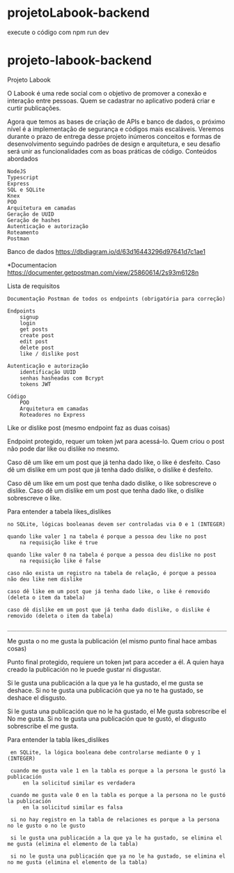 # projetoLabook-backend

execute o código com npm run dev

# projeto-labook-backend


Projeto Labook

O Labook é uma rede social com o objetivo de promover a conexão e interação entre pessoas. Quem se cadastrar no aplicativo poderá criar e curtir publicações.

Agora que temos as bases de criação de APIs e banco de dados, o próximo nível é a implementação de segurança e códigos mais escaláveis. Veremos durante o prazo de entrega desse projeto inúmeros conceitos e formas de desenvolvimento seguindo padrões de design e arquitetura, e seu desafio será unir as funcionalidades com as boas práticas de código.
Conteúdos abordados

    NodeJS
    Typescript
    Express
    SQL e SQLite
    Knex
    POO
    Arquitetura em camadas
    Geração de UUID
    Geração de hashes
    Autenticação e autorização
    Roteamento
    Postman

Banco de dados
https://dbdiagram.io/d/63d16443296d97641d7c1ae1


*Documentacion
https://documenter.getpostman.com/view/25860614/2s93m6128n



Lista de requisitos

    Documentação Postman de todos os endpoints (obrigatória para correção)

    Endpoints
        signup
        login
        get posts
        create post
        edit post
        delete post
        like / dislike post

    Autenticação e autorização
        identificação UUID
        senhas hasheadas com Bcrypt
        tokens JWT

    Código
        POO
        Arquitetura em camadas
        Roteadores no Express
        

Like or dislike post (mesmo endpoint faz as duas coisas)

Endpoint protegido, requer um token jwt para acessá-lo.
Quem criou o post não pode dar like ou dislike no mesmo.

Caso dê um like em um post que já tenha dado like, o like é desfeito.
Caso dê um dislike em um post que já tenha dado dislike, o dislike é desfeito.

Caso dê um like em um post que tenha dado dislike, o like sobrescreve o dislike.
Caso dê um dislike em um post que tenha dado like, o dislike sobrescreve o like.

Para entender a tabela likes_dislikes

    no SQLite, lógicas booleanas devem ser controladas via 0 e 1 (INTEGER)

    quando like valer 1 na tabela é porque a pessoa deu like no post
        na requisição like é true

    quando like valer 0 na tabela é porque a pessoa deu dislike no post
        na requisição like é false

    caso não exista um registro na tabela de relação, é porque a pessoa não deu like nem dislike

    caso dê like em um post que já tenha dado like, o like é removido (deleta o item da tabela)

    caso dê dislike em um post que já tenha dado dislike, o dislike é removido (deleta o item da tabela)
    
    ______________________________________________________________________________________________________
Me gusta o no me gusta la publicación (el mismo punto final hace ambas cosas)

Punto final protegido, requiere un token jwt para acceder a él.
A quien haya creado la publicación no le puede gustar ni disgustar.

Si le gusta una publicación a la que ya le ha gustado, el me gusta se deshace.
Si no te gusta una publicación que ya no te ha gustado, se deshace el disgusto.

Si le gusta una publicación que no le ha gustado, el Me gusta sobrescribe el No me gusta.
Si no te gusta una publicación que te gustó, el disgusto sobrescribe el me gusta.

Para entender la tabla likes_dislikes

     en SQLite, la lógica booleana debe controlarse mediante 0 y 1 (INTEGER)

     cuando me gusta vale 1 en la tabla es porque a la persona le gustó la publicación
         en la solicitud similar es verdadera

     cuando me gusta vale 0 en la tabla es porque a la persona no le gustó la publicación
         en la solicitud similar es falsa

     si no hay registro en la tabla de relaciones es porque a la persona no le gusto o no le gusto

     si le gusta una publicación a la que ya le ha gustado, se elimina el me gusta (elimina el elemento de la tabla)

     si no le gusta una publicación que ya no le ha gustado, se elimina el no me gusta (elimina el elemento de la tabla)
